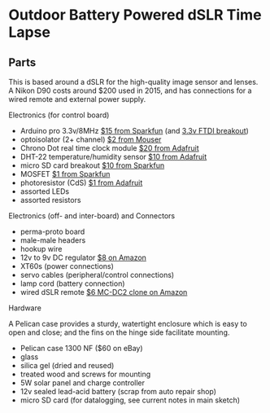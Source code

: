 Outdoor Battery Powered dSLR Time Lapse
=======================================

Parts
-----

This is based around a dSLR for the high-quality image sensor and lenses. A Nikon D90 costs around $200 used in 2015, and has connections for a wired remote and external power supply.

Electronics (for control board)

 * Arduino pro 3.3v/8MHz [$15 from Sparkfun](https://www.sparkfun.com/products/10914) (and [3.3v FTDI breakout](https://www.sparkfun.com/products/9873))
 * optoisolator (2+ channel) [$2 from Mouser](http://www.mouser.com/ProductDetail/Vishay-Semiconductors/ILD2/?qs=sGAEpiMZZMteimceiIVCBwfsK9X9U0O6VGEot9Q9ETk%3d)
 * Chrono Dot real time clock module [$20 from Adafruit](https://www.adafruit.com/products/255)
 * DHT-22 temperature/humidity sensor [$10 from Adafruit](http://www.adafruit.com/product/385)
 * micro SD card breakout [$10 from Sparkfun](https://www.sparkfun.com/products/544)
 * MOSFET [$1 from Sparkfun](https://www.sparkfun.com/products/10213)
 * photoresistor (CdS) [$1 from Adafruit](http://www.adafruit.com/product/161)
 * assorted LEDs
 * assorted resistors

Electronics (off- and inter-board) and Connectors

 * perma-proto board
 * male-male headers
 * hookup wire
 * 12v to 9v DC regulator [$8 on Amazon](http://www.amazon.com/gp/product/B00A71E52G)
 * XT60s (power connections)
 * servo cables (peripheral/control connections)
 * lamp cord (battery connection)
 * wired dSLR remote [$6 MC-DC2 clone on Amazon](http://www.amazon.com/gp/product/B003JR8GCU)

Hardware

A Pelican case provides a sturdy, watertight enclosure which is easy to open and close; and the fins on the hinge side facilitate mounting.

 * Pelican case 1300 NF ($60 on eBay)
 * glass
 * silica gel (dried and reused)
 * treated wood and screws for mounting
 * 5W solar panel and charge controller
 * 12v sealed lead-acid battery (scrap from auto repair shop)
 * micro SD card (for datalogging, see current notes in main sketch)

